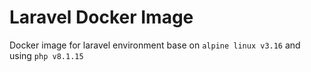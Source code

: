 # Laravel Docker Image

Docker image for laravel environment base on `alpine linux v3.16` and using `php v8.1.15`